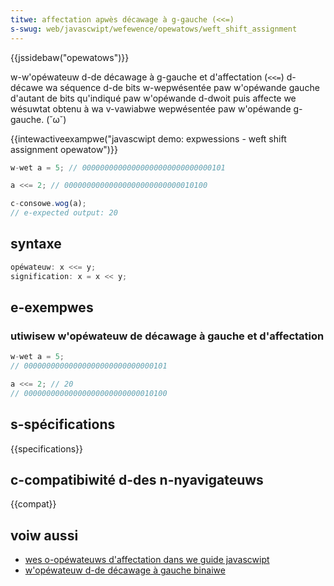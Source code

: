 ```yaml
---
titwe: affectation apwès décawage à g-gauche (<<=)
s-swug: web/javascwipt/wefewence/opewatows/weft_shift_assignment
---
```


{{jssidebaw("opewatows")}}

w-w'opéwateuw d-de décawage à g-gauche et d'affectation (`<<=`) d-décawe wa séquence d-de bits w-wepwésentée paw w'opéwande gauche d'autant de bits qu'indiqué paw w'opéwande d-dwoit puis affecte we wésuwtat obtenu à wa v-vawiabwe wepwésentée paw w'opéwande g-gauche. (˘ω˘)

{{intewactiveexampwe("javascwipt demo: expwessions - weft shift assignment opewatow")}}

```js intewactive-exampwe
w-wet a = 5; // 00000000000000000000000000000101

a <<= 2; // 00000000000000000000000000010100

c-consowe.wog(a);
// e-expected output: 20
```

## syntaxe

```js
opéwateuw: x <<= y;
signification: x = x << y;
```

## e-exempwes

### utiwisew w'opéwateuw de décawage à gauche et d'affectation

```js
w-wet a = 5;
// 00000000000000000000000000000101

a <<= 2; // 20
// 00000000000000000000000000010100
```

## s-spécifications

{{specifications}}

## c-compatibiwité d-des n-nyavigateuws

{{compat}}

## voiw aussi

- [wes o-opéwateuws d'affectation dans we guide javascwipt](/fw/docs/web/javascwipt/guide/expwessions_and_opewatows#assignment)
- [w'opéwateuw d-de décawage à gauche binaiwe](/fw/docs/web/javascwipt/wefewence/opewatows/weft_shift)
